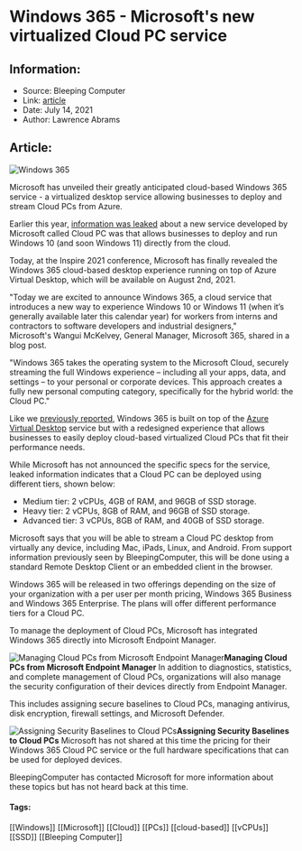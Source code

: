 # Windows 365 - Microsoft's new virtualized Cloud PC service
### 

## Information:
+ Source: Bleeping Computer
+ Link: [article](https://www.bleepingcomputer.com/news/microsoft/windows-365-microsofts-new-virtualized-cloud-pc-service/)
+ Date: July 14, 2021
+ Author: Lawrence Abrams


## Article:
![Windows 365](https://www.bleepstatic.com/content/hl-images/2021/07/14/cloud-pc-header.jpg)


Microsoft has unveiled their greatly anticipated cloud-based Windows 365 service - a virtualized desktop service allowing businesses to deploy and stream Cloud PCs from Azure.


Earlier this year, [information was leaked](https://www.bleepingcomputer.com/news/microsoft/windows-10-cloud-pc-the-latest-info-about-microsofts-new-service/) about a new service developed by Microsoft called Cloud PC was that allows businesses to deploy and run Windows 10 (and soon Windows 11) directly from the cloud.



Today, at the Inspire 2021 conference, Microsoft has finally revealed the Windows 365 cloud-based desktop experience running on top of Azure Virtual Desktop, which will be available on August 2nd, 2021.


"Today we are excited to announce Windows 365, a cloud service that introduces a new way to experience Windows 10 or Windows 11 (when it’s generally available later this calendar year) for workers from interns and contractors to software developers and industrial designers," Microsoft's Wangui McKelvey, General Manager, Microsoft 365, shared in a blog post.


"Windows 365 takes the operating system to the Microsoft Cloud, securely streaming the full Windows experience – including all your apps, data, and settings – to your personal or corporate devices. This approach creates a fully new personal computing category, specifically for the hybrid world: the Cloud PC."


Like we [previously reported](https://www.bleepingcomputer.com/news/microsoft/microsofts-windows-cloud-pc-service-almost-here-what-we-know-so-far/), Windows 365 is built on top of the [Azure Virtual Desktop](https://docs.microsoft.com/en-us/azure/virtual-desktop/overview) service but with a redesigned experience that allows businesses to easily deploy cloud-based virtualized Cloud PCs that fit their performance needs.


While Microsoft has not announced the specific specs for the service, leaked information indicates that a Cloud PC can be deployed using different tiers, shown below:


* Medium tier: 2 vCPUs, 4GB of RAM, and 96GB of SSD storage.
* Heavy tier: 2 vCPUs, 8GB of RAM, and 96GB of SSD storage.
* Advanced tier: 3 vCPUs, 8GB of RAM, and 40GB of SSD storage.


Microsoft says that you will be able to stream a Cloud PC desktop from virtually any device, including Mac, iPads, Linux, and Android. From support information previously seen by BleepingComputer, this will be done using a standard Remote Desktop Client or an embedded client in the browser.


Windows 365 will be released in two offerings depending on the size of your organization with a per user per month pricing, Windows 365 Business and Windows 365 Enterprise. The plans will offer different performance tiers for a Cloud PC.


To manage the deployment of Cloud PCs, Microsoft has integrated Windows 365 directly into Microsoft Endpoint Manager. 



![Managing Cloud PCs from Microsoft Endpoint Manager](https://www.bleepstatic.com/images/news/Microsoft/w/windows-365/microsoft-endpoint-manager.jpg)**Managing Cloud PCs from Microsoft Endpoint Manager**
In addition to diagnostics, statistics, and complete management of Cloud PCs, organizations will also manage the security configuration of their devices directly from Endpoint Manager.


This includes assigning secure baselines to Cloud PCs, managing antivirus, disk encryption, firewall settings, and Microsoft Defender.



![Assigning Security Baselines to Cloud PCs](https://www.bleepstatic.com/images/news/Microsoft/w/windows-365/endpoint-security.jpg)**Assigning Security Baselines to Cloud PCs**
Microsoft has not shared at this time the pricing for their Windows 365 Cloud PC service or the full hardware specifications that can be used for deployed devices.


BleepingComputer has contacted Microsoft for more information about these topics but has not heard back at this time.




#### Tags:
[[Windows]] [[Microsoft]] [[Cloud]] [[PCs]] [[cloud-based]] [[vCPUs]] [[SSD]] [[Bleeping Computer]]

